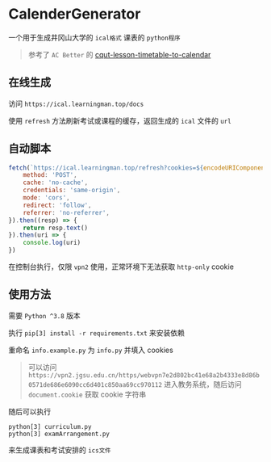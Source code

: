 # CalenderGenerator
一个用于生成井冈山大学的 `ical格式` 课表的 `python程序`

> 参考了 `AC Better` 的 [cqut-lesson-timetable-to-calendar](https://github.com/acbetter/cqut-lesson-timetable-to-calendar)

## 在线生成

访问 `https://ical.learningman.top/docs`

使用 `refresh` 方法刷新考试或课程的缓存，返回生成的 `ical` 文件的 `url`

## 自动脚本

```js
fetch(`https://ical.learningman.top/refresh?cookies=${encodeURIComponent(document.cookie)}&method=curriculum`, {
    method: 'POST',
    cache: 'no-cache',
    credentials: 'same-origin',
    mode: 'cors',
    redirect: 'follow',
    referrer: 'no-referrer',
}).then((resp) => {
    return resp.text()
}).then(uri => {
    console.log(uri)
})
```
在控制台执行，仅限 `vpn2` 使用，正常环境下无法获取 `http-only` cookie

## 使用方法

需要 `Python ^3.8` 版本

执行 `pip[3] install -r requirements.txt` 来安装依赖

重命名 `info.example.py` 为 `info.py` 并填入 cookies

> 可以访问 `https://vpn2.jgsu.edu.cn/https/webvpn7e2d802bc41e68a2b4333e8d86b0571de686e6090cc6d401c850aa69cc970112` 进入教务系统，随后访问 `document.cookie` 获取 cookie 字符串

随后可以执行

```
python[3] curriculum.py
python[3] examArrangement.py
```

来生成课表和考试安排的 `ics文件` 
